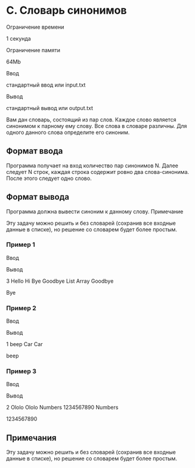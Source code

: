 C. Словарь синонимов
====================

Ограничение времени

1 секунда

Ограничение памяти

64Mb

Ввод

стандартный ввод или input.txt

Вывод

стандартный вывод или output.txt

Вам дан словарь, состоящий из пар слов. Каждое слово является синонимом к парному ему слову. Все слова в словаре различны. Для одного данного слова определите его синоним.

Формат ввода
------------

Программа получает на вход количество пар синонимов N. Далее следует N строк, каждая строка содержит ровно два слова-синонима. После этого следует одно слово.

Формат вывода
-------------

Программа должна вывести синоним к данному слову. Примечание

Эту задачу можно решить и без словарей (сохранив все входные данные в списке), но решение со словарем будет более простым.

### Пример 1

Ввод

Вывод

3
Hello Hi
Bye Goodbye
List Array
Goodbye

Bye

### Пример 2

Ввод

Вывод

1
beep Car
Car

beep

### Пример 3

Ввод

Вывод

2
Ololo Ololo
Numbers 1234567890
Numbers

1234567890

Примечания
----------

Эту задачу можно решить и без словарей (сохранив все входные данные в списке), но решение со словарем будет более простым.